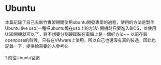 # Ubuntu
本篇記錄了自己去新竹實習期間使用ubuntu開發專案的過程，使用的方法是製作Ubuntu live usb(一種把ubuntu燒在usb上的方法)
開機時只要進入BIOS，並使用USB開機就可以了，對不想要分割硬碟裝在電腦上是一個好方法~~
以前在裝openpose的時候，只有在VMware上使用，所以自己也還沒有真的裝過，因此也記錄一下，提供給需要的人參考👍

1.前往Ubuntu官網
